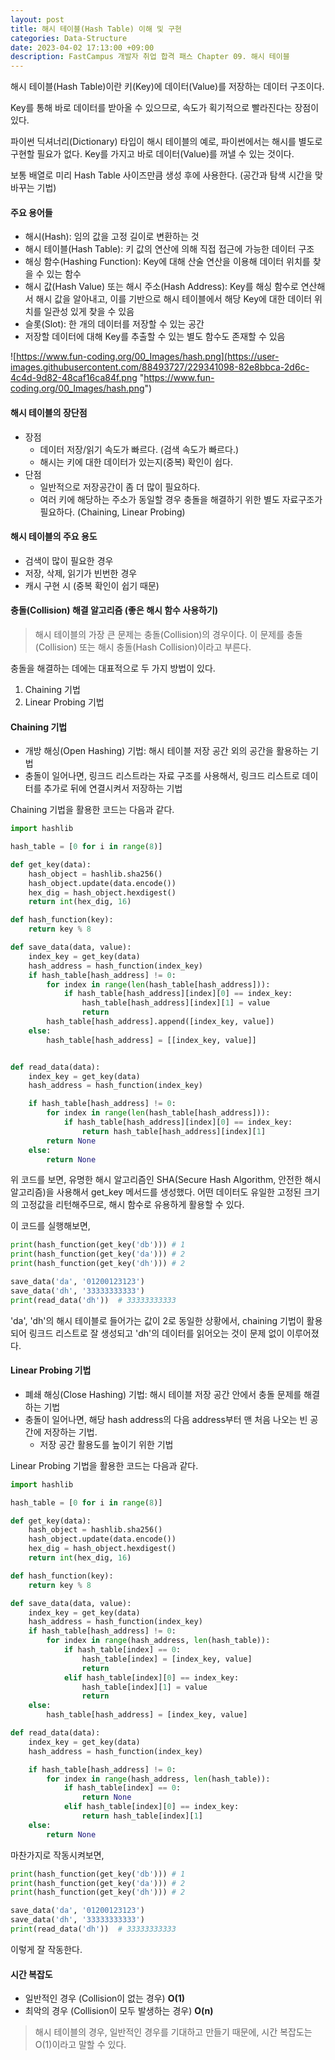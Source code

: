 ```yaml
---
layout: post
title: 해시 테이블(Hash Table) 이해 및 구현
categories: Data-Structure
date: 2023-04-02 17:13:00 +09:00
description: FastCampus 개발자 취업 합격 패스 Chapter 09. 해시 테이블
---
```

해시 테이블(Hash Table)이란 키(Key)에 데이터(Value)를 저장하는 데이터 구조이다.

Key를 통해 바로 데이터를 받아올 수 있으므로, 속도가 획기적으로 빨라진다는 장점이 있다.

파이썬 딕셔너리(Dictionary) 타입이 해시 테이블의 예로, 파이썬에서는 해시를 별도로 구현할 필요가 없다. Key를 가지고 바로 데이터(Value)를 꺼낼 수 있는 것이다.

보통 배열로 미리 Hash Table 사이즈만큼 생성 후에 사용한다. (공간과 탐색 시간을 맞바꾸는 기법)


#### 주요 용어들

* 해시(Hash): 임의 값을 고정 길이로 변환하는 것
* 해시 테이블(Hash Table): 키 값의 연산에 의해 직접 접근에 가능한 데이터 구조
* 해싱 함수(Hashing Function): Key에 대해 산술 연산을 이용해 데이터 위치를 찾을 수 있는 함수
* 해시 값(Hash Value) 또는 해시 주소(Hash Address): Key를 해싱 함수로 연산해서 해시 값을 알아내고, 이를 기반으로 해시 테이블에서 해당 Key에 대한 데이터 위치를 일관성 있게 찾을 수 있음
* 슬롯(Slot): 한 개의 데이터를 저장할 수 있는 공간
* 저장할 데이터에 대해 Key를 추출할 수 있는 별도 함수도 존재할 수 있음

![https://www.fun-coding.org/00_Images/hash.png](https://user-images.githubusercontent.com/88493727/229341098-82e8bbca-2d6c-4c4d-9d82-48caf16ca84f.png "https://www.fun-coding.org/00_Images/hash.png")


#### 해시 테이블의 장단점

* 장점
  * 데이터 저장/읽기 속도가 빠르다. (검색 속도가 빠르다.)
  * 해시는 키에 대한 데이터가 있는지(중복) 확인이 쉽다.
* 단점
  * 일반적으로 저장공간이 좀 더 많이 필요하다.
  * 여러 키에 해당하는 주소가 동일할 경우 충돌을 해결하기 위한 별도 자료구조가 필요하다. (Chaining, Linear Probing)


#### 해시 테이블의 주요 용도

* 검색이 많이 필요한 경우
* 저장, 삭제, 읽기가 빈번한 경우
* 캐시 구현 시 (중복 확인이 쉽기 때문)


#### 충돌(Collision) 해결 알고리즘 (좋은 해시 함수 사용하기)

> 해시 테이블의 가장 큰 문제는 충돌(Collision)의 경우이다. 이 문제를 충돌(Collision) 또는 해시 충돌(Hash Collision)이라고 부른다.

충돌을 해결하는 데에는 대표적으로 두 가지 방법이 있다.
1. Chaining 기법
2. Linear Probing 기법


#### Chaining 기법

* 개방 해싱(Open Hashing) 기법: 해시 테이블 저장 공간 외의 공간을 활용하는 기법
* 충돌이 일어나면, 링크드 리스트라는 자료 구조를 사용해서, 링크드 리스트로 데이터를 추가로 뒤에 연결시켜서 저장하는 기법


Chaining 기법을 활용한 코드는 다음과 같다.

```python
import hashlib

hash_table = [0 for i in range(8)]

def get_key(data):
    hash_object = hashlib.sha256()
    hash_object.update(data.encode())
    hex_dig = hash_object.hexdigest()
    return int(hex_dig, 16)

def hash_function(key):
    return key % 8

def save_data(data, value):
    index_key = get_key(data)
    hash_address = hash_function(index_key)
    if hash_table[hash_address] != 0:
        for index in range(len(hash_table[hash_address])):
            if hash_table[hash_address][index][0] == index_key:
                hash_table[hash_address][index][1] = value
                return
        hash_table[hash_address].append([index_key, value])
    else:
        hash_table[hash_address] = [[index_key, value]]


def read_data(data):
    index_key = get_key(data)
    hash_address = hash_function(index_key)

    if hash_table[hash_address] != 0:
        for index in range(len(hash_table[hash_address])):
            if hash_table[hash_address][index][0] == index_key:
                return hash_table[hash_address][index][1]
        return None
    else:
        return None
```

위 코드를 보면, 유명한 해시 알고리즘인 SHA(Secure Hash Algorithm, 안전한 해시 알고리즘)을 사용해서 get_key 메서드를 생성했다. 어떤 데이터도 유일한 고정된 크기의 고정값을 리턴해주므로, 해시 함수로 유용하게 활용할 수 있다.

이 코드를 실행해보면,

```python
print(hash_function(get_key('db'))) # 1
print(hash_function(get_key('da'))) # 2
print(hash_function(get_key('dh'))) # 2

save_data('da', '01200123123')
save_data('dh', '33333333333')
print(read_data('dh'))  # 33333333333
```

'da', 'dh'의 해시 테이블로 들어가는 값이 2로 동일한 상황에서, chaining 기법이 활용되어 링크드 리스트로 잘 생성되고 'dh'의 데이터를 읽어오는 것이 문제 없이 이루어졌다.


#### Linear Probing 기법

* 폐쇄 해싱(Close Hashing) 기법: 해시 테이블 저장 공간 안에서 충돌 문제를 해결하는 기법
* 충돌이 일어나면, 해당 hash address의 다음 address부터 맨 처음 나오는 빈 공간에 저장하는 기법.
  * 저장 공간 활용도를 높이기 위한 기법


Linear Probing 기법을 활용한 코드는 다음과 같다.

```python
import hashlib

hash_table = [0 for i in range(8)]

def get_key(data):
    hash_object = hashlib.sha256()
    hash_object.update(data.encode())
    hex_dig = hash_object.hexdigest()
    return int(hex_dig, 16)

def hash_function(key):
    return key % 8

def save_data(data, value):
    index_key = get_key(data)
    hash_address = hash_function(index_key)
    if hash_table[hash_address] != 0:
        for index in range(hash_address, len(hash_table)):
            if hash_table[index] == 0:
                hash_table[index] = [index_key, value]
                return
            elif hash_table[index][0] == index_key:
                hash_table[index][1] = value
                return
    else:
        hash_table[hash_address] = [index_key, value]

def read_data(data):
    index_key = get_key(data)
    hash_address = hash_function(index_key)

    if hash_table[hash_address] != 0:
        for index in range(hash_address, len(hash_table)):
            if hash_table[index] == 0:
                return None
            elif hash_table[index][0] == index_key:
                return hash_table[index][1]
    else:
        return None
```

마찬가지로 작동시켜보면,

```python
print(hash_function(get_key('db'))) # 1
print(hash_function(get_key('da'))) # 2
print(hash_function(get_key('dh'))) # 2

save_data('da', '01200123123')
save_data('dh', '33333333333')
print(read_data('dh'))  # 33333333333
```
이렇게 잘 작동한다.


#### 시간 복잡도

* 일반적인 경우 (Collision이 없는 경우) **O(1)**
* 최악의 경우 (Collision이 모두 발생하는 경우) **O(n)**

> 해시 테이블의 경우, 일반적인 경우를 기대하고 만들기 때문에, 시간 복잡도는 O(1)이라고 말할 수 있다.
